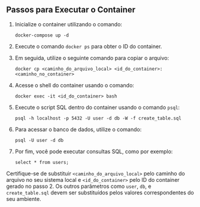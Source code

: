 ## Passos para Executar o Container

1. Inicialize o container utilizando o comando:
    ```
    docker-compose up -d
    ```

2. Execute o comando `docker ps` para obter o ID do container.

3. Em seguida, utilize o seguinte comando para copiar o arquivo:
    ```
    docker cp <caminho_do_arquivo_local> <id_do_container>:<caminho_no_container>
    ```

4. Acesse o shell do container usando o comando:
    ```
    docker exec -it <id_do_container> bash
    ```

5. Execute o script SQL dentro do container usando o comando `psql`:
    ```
    psql -h localhost -p 5432 -U user -d db -W -f create_table.sql
    ```

6. Para acessar o banco de dados, utilize o comando:
    ```
    psql -U user -d db
    ```

7. Por fim, você pode executar consultas SQL, como por exemplo:
    ```
    select * from users;
    ```

Certifique-se de substituir `<caminho_do_arquivo_local>` pelo caminho do arquivo no seu sistema local e `<id_do_container>` pelo ID do container gerado no passo 2. Os outros parâmetros como `user`, `db`, e `create_table.sql` devem ser substituídos pelos valores correspondentes do seu ambiente.
